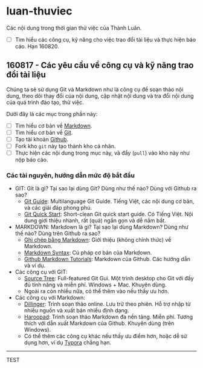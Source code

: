 # luan-thuviec
Các nội dung trong thời gian thử việc của Thành Luân.

- [ ] Tìm hiểu các công cụ, kỹ năng cho việc trao đổi tài liệu và thực hiện báo cáo. Hạn 160820.

## 160817 - Các yêu cầu về công cụ và kỹ năng trao đổi tài liệu

Chúng ta sẽ sử dụng Git và Markdown như là công cụ để soạn thảo nội dung, theo dõi thay đổi của nội dung, cập nhật nội dung và tra đổi nội dung của quá trình đào tạo, thử việc.

Dưới đây là các mục trong phần này:

- [ ] Tìm hiểu cơ bản về [Markdown](https://daringfireball.net/projects/markdown/).
- [ ] Tìm hiểu cơ bản về [Git](http://git-scm.org).
- [ ] Tạo tài khoản [Github](https://github.com).
- [ ] Fork kho `git` này tạo thành kho cá nhân.
- [ ] Thực hiện các nội dung trong mục này, và đẩy (`pull`) vào kho này như nộp báo cáo.

### Các tài nguyên, hướng dẫn mức độ bắt đầu
- GIT: Git là gì? Tại sao lại dùng Git? Dùng như thế nào? Dùng với Github ra sao?
  - [Git Guide](https://backlogtool.com/git-guide/vn/): Multilanguage Git Guide. Tiếng Việt, các nội dung cơ bản, và các giải đáp phong phú.
  - [Git Quick Start](https://rogerdudler.github.io/git-guide/): Short-clean Git quick start guide. Có Tiếng Việt. Nội dung giới thiệu nhanh, rất (quá) ngắn gọn và dễ nắm bắt.
- MARKDOWN: Markdown là gì? Tại sạo lại dùng Markdown? Dùng như thế nào? Dùng trên Github ra sao?
  - [Ghi chép bằng Markdown](http://ngochin.com/2013/01/03/markdown/): Giới thiệu (không chính thức) về Markdown.
  - [Markdown Syntax](https://daringfireball.net/projects/markdown/syntax): Cú pháp cơ bản của Markdown.
  - [Github Markdown Tutorials](https://guides.github.com/features/mastering-markdown/): Markdown của Github. Các hướng dẫn và ví dụ.
- Các công cụ với GIT:
  - [Source Tree](https://www.sourcetreeapp.com/): Full-featured Git Gui. Một trình desktop cho Git với đầy đủ tính năng và miễn phí. Windows + Mac. Khuyên dùng.
  - Ngoài ra còn nhiều nữa, có thể thêm vào nếu thấy ưu hơn.
- Các công cụ với Markdown:
  - [Dillinger](dillinger.io): Trình soạn thảo online. Lưu trữ theo phiên. Hỗ trợ nhập từ nhiều nguồn và xuất bản nhiều định dạng.
  - [Haroopad](http://pad.haroopress.com/): Trình soạn thảo Markdown đa nền tảng. Miễn phí. Tương thích với dẫn xuất Markdown của Github. Khuyên dùng (trên Windows).
  - Có thể thêm các công cụ khác nếu thấy ưu điểm hơn, hoặc dễ sử dụng hơn, ví dụ [Typora](https://www.typora.io/) chẳng hạn.
   
 ---

 TEST

